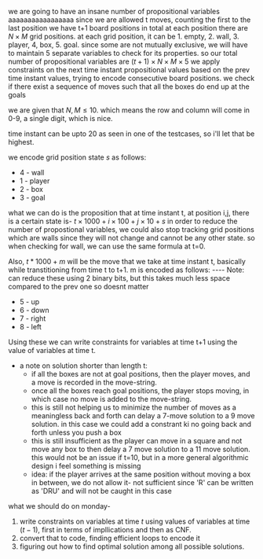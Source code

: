 we are going to have an insane number of propositional variables
aaaaaaaaaaaaaaaaa
since we are allowed t moves, counting the first to the last position we have t+1 board positions in total
at each position there are $N\times M$ grid positions. at each grid position, it can be 1. empty, 2. wall, 3. player, 4, box, 5. goal. since some are not mutually exclusive, we will have to maintain 5 separate variables to check for its properties.
so our total number of propositional variables are $(t+1)\times N\times M\times 5$
we apply constraints on the next time instant propositional values based on the prev time instant values, trying to encode consecutive board positions.
we check if there exist a sequence of moves such that all the boxes do end up at the goals


we are given that $N,M\leq10$. which means the row and column will come in 0-9, a single digit, which is nice.

time instant can be upto 20 as seen in one of the testcases, so i'll let that be highest.

we encode grid position state $s$ as follows:
- 4 - wall
- 1 - player
- 2 - box
- 3 - goal

what we can do is the proposition that at time instant t, at position i,j, there is a certain state is- $t\times1000+i\times100+j\times10+s$
in order to reduce the number of propostional variables, we could also stop tracking grid positions which are walls since they will not change and cannot be any other state. so when checking for wall, we can use the same formula at t=0.



Also, $t*1000+m$ will be the move that we take at time instant t, basically while transtitioning from time t to t+1. m is encoded as follows:
---- Note: can reduce these using 2 binary bits, but this takes much less space compared to the prev one so doesnt matter
- 5 - up
- 6 - down
- 7 - right
- 8 - left

Using these we can write constraints for variables at time t+1 using the value of variables at time t.

- a note on solution shorter than length t:
  - if all the boxes are not at goal positions, then the player moves, and a move is recorded in the move-string.
  - once all the boxes reach goal positions, the player stops moving, in which case no move is added to the move-string.
  - this is still not helping us to minimize the number of moves as a meaningless back and forth can delay a 7-move solution to a 9 move solution. in this case we could add a constrant ki no going back and forth unless you push a box
  - this is still insufficient as the player can move in a square and not move any box to then delay a 7 move solution to a 11 move solution. this would not be an issue if t=10, but in a more general algorithmic design i feel something is missing
  - idea: if the player arrives at the same position without moving a box in between, we do not allow it- not sufficient since 'R' can be written as 'DRU' and will not be caught in this case


what we should do on monday-
1. write constraints on variables at time $t$ using values of variables at time $(t-1)$, first in terms of impllications and then as CNF.
2. convert that to code, finding efficient loops to encode it
3. figuring out how to find optimal solution among all possible solutions.
